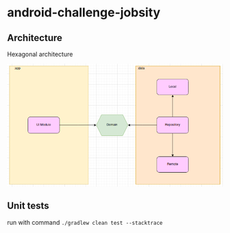 # android-challenge-jobsity

## Architecture

Hexagonal architecture

<img src="https://github.com/joaooab/android-challenge-jobsity/blob/main/architecture.png" alt=""/>

## Unit tests

run with command `./gradlew clean test --stacktrace`
